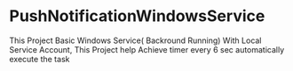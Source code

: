 # PushNotificationWindowsService
This Project Basic Windows Service( Backround Running)  With Local Service Account, This Project help Achieve  timer every 6 sec automatically execute the task
